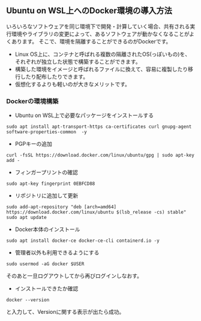 ## Ubuntu on WSL上へのDocker環境の導入方法
いろいろなソフトウェアを同じ環境下で開発・計算していく場合、共有される実行環境やライブラリの変更によって、あるソフトウェアが動かなくなることがよくあります。
そこで、環境を隔離することができるのがDockerです。

- Linux OS上に、コンテナと呼ばれる複数の隔離されたOS(っぽいもの)を、それぞれが独立した状態で構築することができます。
- 構築した環境をイメージと呼ばれるファイルに換えて、容易に複製したり移行したり配布したりできます。
- 仮想化するよりも軽いのが大きなメリットです。

### Dockerの環境構築
- Ubuntu on WSL上で必要なパッケージをインストールする
```
sudo apt install apt-transport-https ca-certificates curl gnupg-agent software-properties-common  -y
```
- PGPキーの追加
```
curl -fsSL https://download.docker.com/linux/ubuntu/gpg | sudo apt-key add -
```

- フィンガープリントの確認
```
sudo apt-key fingerprint 0EBFCD88 
```

- リポジトリに追加して更新
```
sudo add-apt-repository "deb [arch=amd64] https://download.docker.com/linux/ubuntu $(lsb_release -cs) stable"
sudo apt update
```

- Docker本体のインストール
```
sudo apt install docker-ce docker-ce-cli containerd.io -y
```

- 管理者以外も利用できるようにする
```
sudo usermod -aG docker $USER
```
そのあと一旦ログアウトしてから再びログインしなおす。

- インストールできたか確認
```
docker --version
```
と入力して、Versionに関する表示が出たら成功。
